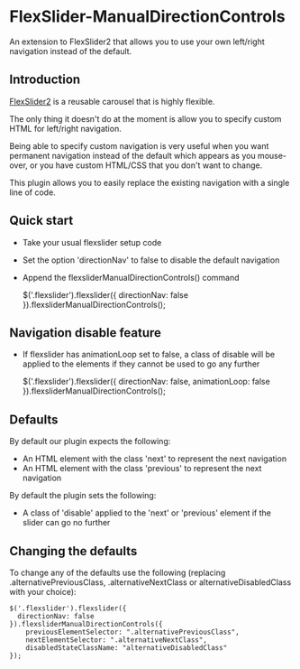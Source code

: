 FlexSlider-ManualDirectionControls
==================================

An extension to FlexSlider2 that allows you to use your own left/right navigation instead of the default.

## Introduction

[FlexSlider2](http://flexslider.woothemes.com/) is a reusable carousel that is highly flexible. 

The only thing it doesn't do at the moment is allow  you to specify custom HTML for left/right navigation. 

Being able to specify custom navigation is very useful when you want permanent navigation instead of the default which appears as you mouse-over, or you have custom HTML/CSS that you don't want to change.

This plugin allows you to easily replace the existing navigation with a single line of code.

## Quick start

* Take your usual flexslider setup code
* Set the option 'directionNav' to false to disable the default navigation
* Append the flexsliderManualDirectionControls() command

    $('.flexslider').flexslider({
        directionNav: false
    }).flexsliderManualDirectionControls();

## Navigation disable feature

* If flexslider has animationLoop set to false, a class of disable will be applied to the elements if they cannot be used to go any further

    $('.flexslider').flexslider({
        directionNav: false,
        animationLoop: false
    }).flexsliderManualDirectionControls();
    
    
## Defaults

By default our plugin expects the following:

* An HTML element with the class 'next' to represent the next navigation
* An HTML element with the class 'previous' to represent the next navigation

By default the plugin sets the following:

* A class of 'disable' applied to the 'next' or 'previous' element if the slider can go no further

## Changing the defaults

To change any of the defaults use the following (replacing .alternativePreviousClass, .alternativeNextClass or alternativeDisabledClass with your choice):

    $('.flexslider').flexslider({
      directionNav: false
    }).flexsliderManualDirectionControls({
        previousElementSelector: ".alternativePreviousClass",
        nextElementSelector: ".alternativeNextClass",
        disabledStateClassName: "alternativeDisabledClass"
    });




